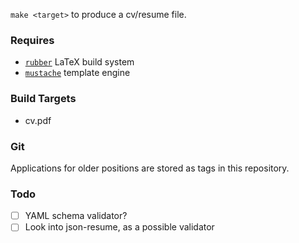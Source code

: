 `make <target>` to produce a cv/resume file.

### Requires
* [`rubber`](https://www.systutorials.com/docs/linux/man/1-rubber/) LaTeX build system
* [`mustache`](https://mustache.github.io/) template engine

### Build Targets
* cv.pdf

### Git
Applications for older positions are stored as tags in this repository.

### Todo
- [ ] YAML schema validator?
- [ ] Look into json-resume, as a possible validator

